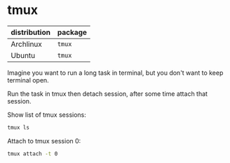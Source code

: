 # tmux

| distribution | package |
| ------------ | ------- |
| Archlinux    | `tmux`  |
| Ubuntu       | `tmux`  |

Imagine you want to run a long task in terminal, but you don't want to keep terminal open.

Run the task in tmux then detach session, after some time attach that session.

Show list of tmux sessions:

```sh
tmux ls
```

Attach to tmux session 0:

```sh
tmux attach -t 0
```
